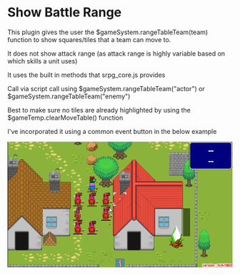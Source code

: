 # Show Battle Range

This plugin gives the user the $gameSystem.rangeTableTeam(team) function to show squares/tiles that a team can move to. 

It does not show attack range (as attack range is highly variable based on which skills a unit uses)

It uses the built in methods that srpg_core.js provides

Call via script call using $gameSystem.rangeTableTeam("actor") or $gameSystem.rangeTableTeam("enemy")

Best to make sure no tiles are already highlighted by using the $gameTemp.clearMoveTable() function

I've incorporated it using a common event button in the below example

![Example](https://github.com/boomyville/RMMV/blob/master/SRPG%20Show%20Battle%20Range/SIIOMrpy2y.gif?raw=true)
